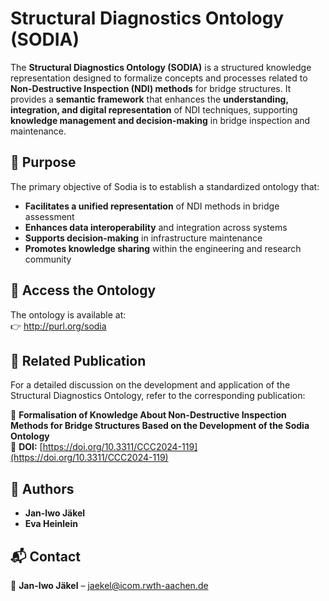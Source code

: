 # Structural Diagnostics Ontology (SODIA)

The **Structural Diagnostics Ontology (SODIA)** is a structured knowledge representation designed to formalize concepts and processes related to **Non-Destructive Inspection (NDI) methods** for bridge structures. It provides a **semantic framework** that enhances the **understanding, integration, and digital representation** of NDI techniques, supporting **knowledge management and decision-making** in bridge inspection and maintenance.

## 📌 Purpose
The primary objective of Sodia is to establish a standardized ontology that:
- **Facilitates a unified representation** of NDI methods in bridge assessment  
- **Enhances data interoperability** and integration across systems  
- **Supports decision-making** in infrastructure maintenance  
- **Promotes knowledge sharing** within the engineering and research community  

## 🔗 Access the Ontology
The ontology is available at:  
👉  http://purl.org/sodia 

## 📖 Related Publication
For a detailed discussion on the development and application of the Structural Diagnostics Ontology, refer to the corresponding publication:  

📝 **Formalisation of Knowledge About Non-Destructive Inspection Methods for Bridge Structures Based on the Development of the Sodia Ontology**  
📌 **DOI:** [https://doi.org/10.3311/CCC2024-119](https://doi.org/10.3311/CCC2024-119)  

## 👥 Authors
- **Jan-Iwo Jäkel**
- **Eva Heinlein**

## 📬 Contact
📧 **Jan-Iwo Jäkel** – [jaekel@icom.rwth-aachen.de](mailto:jaekel@icom.rwth-aachen.de)
